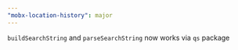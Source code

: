 ```yaml
---
"mobx-location-history": major
---
```


`buildSearchString` and `parseSearchString` now works via `qs` package
